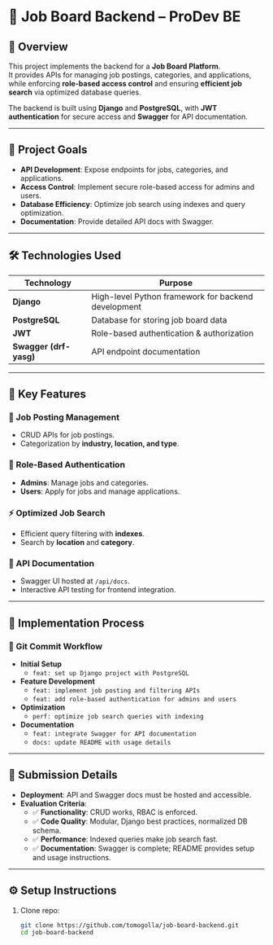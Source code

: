 # 💼 Job Board Backend – ProDev BE

## 📌 Overview
This project implements the backend for a **Job Board Platform**.  
It provides APIs for managing job postings, categories, and applications, while enforcing **role-based access control** and ensuring **efficient job search** via optimized database queries.

The backend is built using **Django** and **PostgreSQL**, with **JWT authentication** for secure access and **Swagger** for API documentation.

---

## 🎯 Project Goals
- **API Development**: Expose endpoints for jobs, categories, and applications.  
- **Access Control**: Implement secure role-based access for admins and users.  
- **Database Efficiency**: Optimize job search using indexes and query optimization.  
- **Documentation**: Provide detailed API docs with Swagger.

---

## 🛠 Technologies Used
| Technology | Purpose |
|------------|---------|
| **Django** | High-level Python framework for backend development |
| **PostgreSQL** | Database for storing job board data |
| **JWT** | Role-based authentication & authorization |
| **Swagger (drf-yasg)** | API endpoint documentation |

---

## 🔑 Key Features
### 📝 Job Posting Management
- CRUD APIs for job postings.  
- Categorization by **industry, location, and type**.

### 🔐 Role-Based Authentication
- **Admins**: Manage jobs and categories.  
- **Users**: Apply for jobs and manage applications.  

### ⚡ Optimized Job Search
- Efficient query filtering with **indexes**.  
- Search by **location** and **category**.  

### 📖 API Documentation
- Swagger UI hosted at `/api/docs`.  
- Interactive API testing for frontend integration.  

---

## 🚀 Implementation Process
### 🔹 Git Commit Workflow
- **Initial Setup**  
  - `feat: set up Django project with PostgreSQL`  
- **Feature Development**  
  - `feat: implement job posting and filtering APIs`  
  - `feat: add role-based authentication for admins and users`  
- **Optimization**  
  - `perf: optimize job search queries with indexing`  
- **Documentation**  
  - `feat: integrate Swagger for API documentation`  
  - `docs: update README with usage details`  

---

## 📂 Submission Details
- **Deployment**: API and Swagger docs must be hosted and accessible.  
- **Evaluation Criteria**:
  - ✅ **Functionality**: CRUD works, RBAC is enforced.  
  - ✅ **Code Quality**: Modular, Django best practices, normalized DB schema.  
  - ✅ **Performance**: Indexed queries make job search fast.  
  - ✅ **Documentation**: Swagger is complete; README provides setup and usage instructions.  

---

## ⚙️ Setup Instructions
1. Clone repo:  
   ```bash
   git clone https://github.com/tomogolla/job-board-backend.git
   cd job-board-backend
